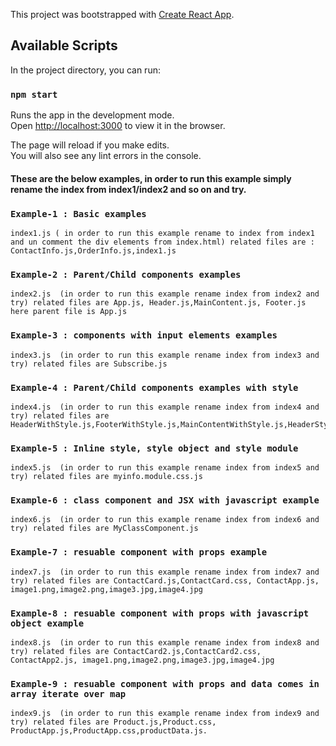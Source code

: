 This project was bootstrapped with [Create React App](https://github.com/facebook/create-react-app).

## Available Scripts

In the project directory, you can run:

### `npm start`

Runs the app in the development mode.<br />
Open [http://localhost:3000](http://localhost:3000) to view it in the browser.

The page will reload if you make edits.<br />
You will also see any lint errors in the console.

<h4>These are the below examples, in order to run this example simply rename the index from index1/index2 and so on and try.</h4>

### `Example-1 : Basic examples`
    index1.js ( in order to run this example rename to index from index1 and un comment the div elements from index.html) related files are : ContactInfo.js,OrderInfo.js,index1.js

### `Example-2 : Parent/Child components examples`
    index2.js  (in order to run this example rename index from index2 and try) related files are App.js, Header.js,MainContent.js, Footer.js here parent file is App.js

### `Example-3 : components with input elements examples`
    index3.js  (in order to run this example rename index from index3 and try) related files are Subscribe.js

### `Example-4 : Parent/Child components examples with style`
    index4.js  (in order to run this example rename index from index4 and try) related files are HeaderWithStyle.js,FooterWithStyle.js,MainContentWithStyle.js,HeaderStyle.css,FooterStyle.css,MaintContentStyle.css,AppInfo.js

### `Example-5 : Inline style, style object and style module`
    index5.js  (in order to run this example rename index from index5 and try) related files are myinfo.module.css.js

### `Example-6 : class component and JSX with javascript example`
    index6.js  (in order to run this example rename index from index6 and try) related files are MyClassComponent.js

### `Example-7 : resuable component with props example`
    index7.js  (in order to run this example rename index from index7 and try) related files are ContactCard.js,ContactCard.css, ContactApp.js, image1.png,image2.png,image3.jpg,image4.jpg

### `Example-8 : resuable component with props with javascript object example`
    index8.js  (in order to run this example rename index from index8 and try) related files are ContactCard2.js,ContactCard2.css, ContactApp2.js, image1.png,image2.png,image3.jpg,image4.jpg

### `Example-9 : resuable component with props and data comes in array iterate over map`
    index9.js  (in order to run this example rename index from index9 and try) related files are Product.js,Product.css, ProductApp.js,ProductApp.css,productData.js.
